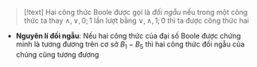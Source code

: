 >[!text]
>Hai công thức Boole được gọi là *đối ngẫu* nếu trong một công thức ta thay ${\wedge, \vee, 0; 1}$ lần lượt bằng ${\vee, \wedge, 1; 0}$ thì ta được công thức hai

- **Nguyên lí đối ngẫu**: Nếu hai công thức của đại số Boole được chứng minh là tương đương trên cơ sở $B_1 -B_5$  thì hai công thức đối ngẫu của chúng cũng tương đương


